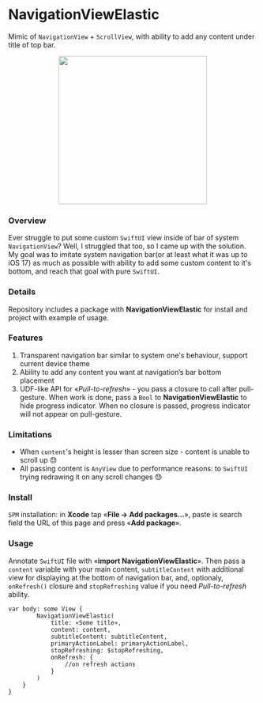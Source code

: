 # NavigationViewElastic
Mimic of `NavigationView` + `ScrollView`, with ability to add any content under title of top bar.

<p align="center">
    <img src="https://github.com/leekurg/NavigationViewElastic/assets/105886145/294a60f7-ba43-4360-954e-96c9dd11158f" width="300">
</p>

### Overview
Ever struggle to put some custom `SwiftUI` view inside of bar of system `NavigationView`?
Well, I struggled that too, so I came up with the solution. My goal was to imitate system navigation bar(or at least what it was up to iOS 17) as much as possible with ability to add some custom content to it's bottom, and reach that goal with pure `SwiftUI`.

### Details
Repository includes a package with **NavigationViewElastic** for install and project with example of usage.

### Features
1. Transparent navigation bar similar to system one's behaviour, support current device theme
2. Ability to add any content you want at navigation’s bar bottom placement
3. UDF-like API for «*Pull-to-refresh*» - you pass a closure to call after pull-gesture. When work is done, pass a `Bool` to **NavigationViewElastic** to hide progress indicator. When no closure is passed, progress indicator will not appear on pull-gesture.

### Limitations
- When `content`'s height is lesser than screen size - content is unable to scroll up 😓
- All passing content is `AnyView` due to performance reasons: to `SwiftUI` trying redrawing it on any scroll changes 😓

### Install
`SPM` installation: in **Xcode** tap «**File → Add packages…**», paste is search field the URL of this page and press «**Add package**».

### Usage
Annotate `SwiftUI` file with «**import NavigationViewElastic**». Then pass a `content` variable with your main content, `subtitleContent` with additional view for displaying at the bottom of navigation bar, and, optionaly, `onRefresh()` closure and `stopRefreshing` value if you need *Pull-to-refresh* ability.

```
var body: some View {
        NavigationViewElastic(
            title: «Some title»,
            content: content,
            subtitleContent: subtitleContent,
            primaryActionLabel: primaryActionLabel,
            stopRefreshing: $stopRefreshing,
            onRefresh: {
                //on refresh actions
            }
        )
    }
}
```
